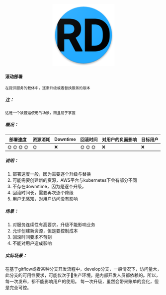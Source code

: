 <p align="center">
   <img width="200" src="RD.png">
</p>

#### 滚动部署
    在提供服务的载体中，逐渐升级或者替换服务的版本

##### 注：
    这是一个被普遍使用的场景，而且易于掌握

##### 概况：

| 部署速度 |  资源消耗  | Downtime  | 回滚时间  | 对用户的负面影响| 目标用户|
| -------| ---------| --------| --------| --------|--------|
| :sun_with_face: :sun_with_face: :sun_with_face: :sun_with_face: |  :sun_with_face:   | :x:   | :sun_with_face: :sun_with_face: :sun_with_face: | :x: | :x: |

##### 说明：
1. 部署速度一般，因为需要逐个升级与替换
2. 可能需要创建新的资源，AWS平台与kubernetes下会有部分不同
3. 不存在dowmtime，因为是逐个升级，
4. 回滚时间长，需要再次逐个降级
5. 用户无感知，对用户访问没有影响
   
##### 场景：
1. 对服务连续性有高要求，升级不能影响业务
2. 允许创建新资源，但是要控制成本
3. 回滚时间要求不苛刻
4. 不能对用户造成影响
   
##### 实际场景：
在基于gitflow或者某种分支开发流程中，develop分支，一般情况下，访问量大，此分支的可用性要求，可能仅次于生产环境，是内部开发人员都依赖的。所以，每一次发布，都不能影响用户的使用。
每一次升级，虽然会带来账单的变化，但是完全可控。
